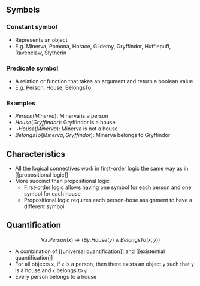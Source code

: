 ## Symbols

### Constant symbol

- Represents an object
- E.g. Minerva, Pomona, Horace, Gilderoy, Gryffindor, Hufflepuff, Ravenclaw, Slytherin

### Predicate symbol

- A relation or function that takes an argument and return a boolean value
- E.g. Person, House, BelongsTo

### Examples

- $Person(Minerva)$: Minerva is a person
- $House(Gryffindor)$: Gryffindor is a house
- $\neg House(Minerva)$: Minerva is not a house
- $BelongsTo(Minerva, Gryffindor)$: Minerva belongs to Gryffindor

## Characteristics

- All the logical connectives work in first-order logic the same way as in [[propositional logic]]
- More succinct than propositional logic
	- First-order logic allows having one symbol for each person and one symbol for each house
	- Propositional logic requires each person-hose assignment to have a different symbol

## Quantification

$$
\forall x. Person(x)\rightarrow(\exists y. House(y)\land BelongsTo(x, y))
$$

- A combination of [[universal quantification]] and [[existential quantification]]
- For all objects `x`, if `x` is a person, then there exists an object `y` such that `y` is a house and `x` belongs to `y`
- Every person belongs to a house
